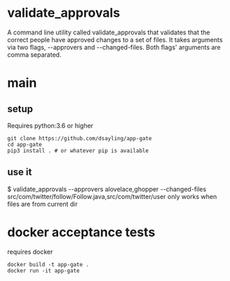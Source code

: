 # validate_approvals
A command line utility called validate_approvals that validates that
the correct people have approved changes to a set of files.
It takes arguments via two flags, --approvers and --changed-files.
Both flags' arguments are comma separated.

# main

## setup

Requires python:3.6 or higher

```
git clone https://github.com/dsayling/app-gate
cd app-gate
pip3 install . # or whatever pip is available
```

## use it
$ validate_approvals --approvers alovelace,ghopper
             --changed-files src/com/twitter/follow/Follow.java,src/com/twitter/user
only works when files are from current dir


# docker acceptance tests

requires docker
```
docker build -t app-gate .
docker run -it app-gate
```


